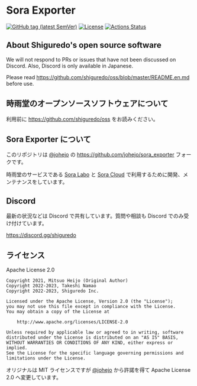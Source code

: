 # Sora Exporter

[![GitHub tag (latest SemVer)](https://img.shields.io/github/tag/shiguredo/sora_exporter.svg)](https://github.com/shiguredo/sora_exporter)
[![License](https://img.shields.io/badge/License-Apache%202.0-blue.svg)](https://opensource.org/licenses/Apache-2.0)
[![Actions Status](https://github.com/shiguredo/sora_exporter/actions/workflows/ci.yml/badge.svg?branch=develop)](https://github.com/shiguredo/sora_exporter/actions/workflows/ci.yml)

## About Shiguredo's open source software

We will not respond to PRs or issues that have not been discussed on Discord. Also, Discord is only available in Japanese.

Please read https://github.com/shiguredo/oss/blob/master/README.en.md before use.

## 時雨堂のオープンソースソフトウェアについて

利用前に https://github.com/shiguredo/oss をお読みください。

## Sora Exporter について

このリポジトリは [@johejo](https://github.com/johejo/) の https://github.com/johejo/sora_exporter フォークです。

時雨堂のサービスである [Sora Labo](https://sora-labo.shiguredo.app/) と [Sora Cloud](https://sora-cloud.shiguredo.jp) で利用するために開発、メンテナンスをしています。

## Discord

最新の状況などは Discord で共有しています。質問や相談も Discord でのみ受け付けています。

https://discord.gg/shiguredo

## ライセンス

Apache License 2.0

```
Copyright 2021, Mitsuo Heijo (Original Author)
Copyright 2022-2023, Takeshi Namao
Copyright 2022-2023, Shiguredo Inc.

Licensed under the Apache License, Version 2.0 (the "License");
you may not use this file except in compliance with the License.
You may obtain a copy of the License at

    http://www.apache.org/licenses/LICENSE-2.0

Unless required by applicable law or agreed to in writing, software
distributed under the License is distributed on an "AS IS" BASIS,
WITHOUT WARRANTIES OR CONDITIONS OF ANY KIND, either express or implied.
See the License for the specific language governing permissions and
limitations under the License.
```

オリジナルは MIT ライセンスですが [@johejo](https://github.com/johejo/) から許諾を得て Apache License 2.0 へ変更しています。
